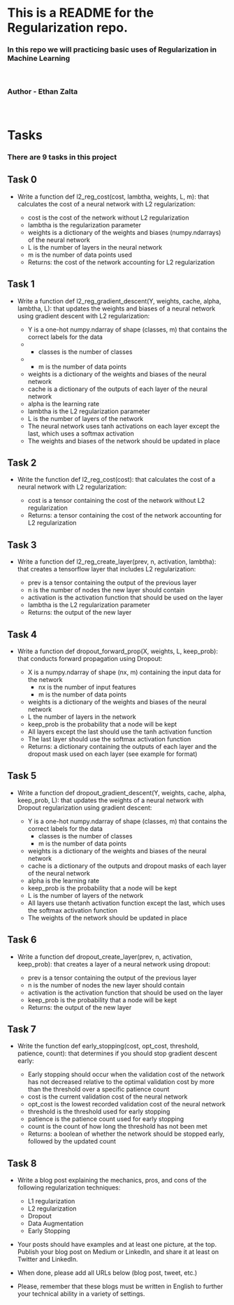 # This is a README for the Regularization repo.

### In this repo we will practicing basic uses of Regularization in Machine Learning
<br>

### Author - Ethan Zalta
<br>


# Tasks
### There are 9 tasks in this project

## Task 0
* Write a function def l2_reg_cost(cost, lambtha, weights, L, m): that calculates the cost of a neural network with L2 regularization:

    * cost is the cost of the network without L2 regularization
    * lambtha is the regularization parameter
    * weights is a dictionary of the weights and biases (numpy.ndarrays) of the neural network
    * L is the number of layers in the neural network
    * m is the number of data points used
    * Returns: the cost of the network accounting for L2 regularization

## Task 1
* Write a function def l2_reg_gradient_descent(Y, weights, cache, alpha, lambtha, L): that updates the weights and biases of a neural network using gradient descent with L2 regularization:

    * Y is a one-hot numpy.ndarray of shape (classes, m) that contains the correct labels for the data
    *   * classes is the number of classes
    *   * m is the number of data points
    * weights is a dictionary of the weights and biases of the neural network
    * cache is a dictionary of the outputs of each layer of the neural network
    * alpha is the learning rate
    * lambtha is the L2 regularization parameter
    * L is the number of layers of the network
    * The neural network uses tanh activations on each layer except the last, which uses a softmax activation
    * The weights and biases of the network should be updated in place

## Task 2
* Write the function def l2_reg_cost(cost): that calculates the cost of a neural network with L2 regularization:

    * cost is a tensor containing the cost of the network without L2 regularization
    * Returns: a tensor containing the cost of the network accounting for L2 regularization

## Task 3
* Write a function def l2_reg_create_layer(prev, n, activation, lambtha): that creates a tensorflow layer that includes L2 regularization:

    * prev is a tensor containing the output of the previous layer
    * n is the number of nodes the new layer should contain
    * activation is the activation function that should be used on the layer
    * lambtha is the L2 regularization parameter
    * Returns: the output of the new layer

## Task 4
* Write a function def dropout_forward_prop(X, weights, L, keep_prob): that conducts forward propagation using Dropout:

    * X is a numpy.ndarray of shape (nx, m) containing the input data for the network
        * nx is the number of input features
        * m is the number of data points
    * weights is a dictionary of the weights and biases of the neural network
    * L the number of layers in the network
    * keep_prob is the probability that a node will be kept
    * All layers except the last should use the tanh activation function
    * The last layer should use the softmax activation function
    * Returns: a dictionary containing the outputs of each layer and the dropout mask used on each layer (see example for format)

## Task 5
* Write a function def dropout_gradient_descent(Y, weights, cache, alpha, keep_prob, L): that updates the weights of a neural network with Dropout regularization using gradient descent:

    * Y is a one-hot numpy.ndarray of shape (classes, m) that contains the correct labels for the data
        * classes is the number of classes
        * m is the number of data points
    * weights is a dictionary of the weights and biases of the neural network
    * cache is a dictionary of the outputs and dropout masks of each layer of the neural network
    * alpha is the learning rate
    * keep_prob is the probability that a node will be kept
    * L is the number of layers of the network
    * All layers use thetanh activation function except the last, which uses the softmax activation function
    * The weights of the network should be updated in place

## Task 6
* Write a function def dropout_create_layer(prev, n, activation, keep_prob): that creates a layer of a neural network using dropout:

    * prev is a tensor containing the output of the previous layer
    * n is the number of nodes the new layer should contain
    * activation is the activation function that should be used on the layer
    * keep_prob is the probability that a node will be kept
    * Returns: the output of the new layer

## Task 7
* Write the function def early_stopping(cost, opt_cost, threshold, patience, count): that determines if you should stop gradient descent early:

    * Early stopping should occur when the validation cost of the network has not decreased relative to the optimal validation cost by more than the threshold over a specific patience count
    * cost is the current validation cost of the neural network
    * opt_cost is the lowest recorded validation cost of the neural network
    * threshold is the threshold used for early stopping
    * patience is the patience count used for early stopping
    * count is the count of how long the threshold has not been met
    * Returns: a boolean of whether the network should be stopped early, followed by the updated count

## Task 8
* Write a blog post explaining the mechanics, pros, and cons of the following regularization techniques:

    * L1 regularization
    * L2 regularization
    * Dropout
    * Data Augmentation
    * Early Stopping

* Your posts should have examples and at least one picture, at the top. Publish your blog post on Medium or LinkedIn, and share it at least on Twitter and LinkedIn.

* When done, please add all URLs below (blog post, tweet, etc.)

* Please, remember that these blogs must be written in English to further your technical ability in a variety of settings.
